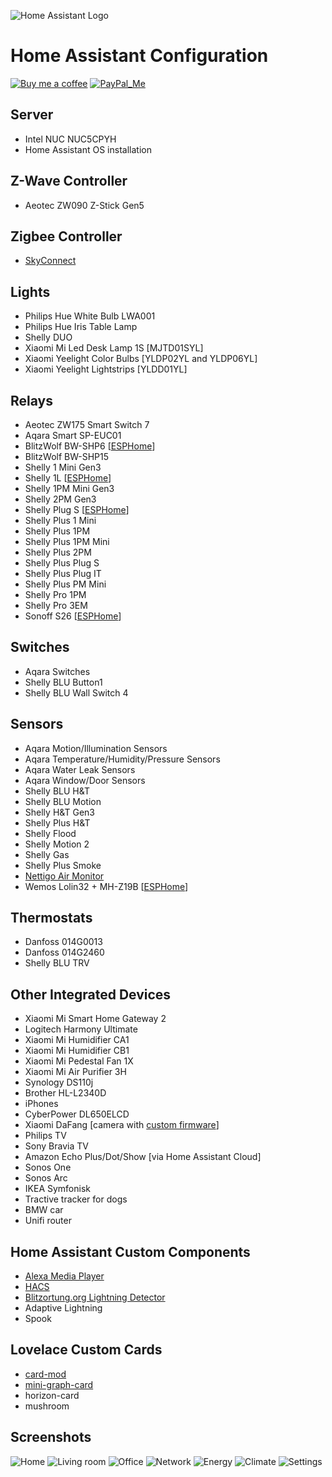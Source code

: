 ![Home Assistant Logo](https://www.home-assistant.io/images/home-assistant-logo.svg "Home Assistant Logo")

# Home Assistant Configuration

[![Buy me a coffee][buy-me-a-coffee-shield]][buy-me-a-coffee]
[![PayPal_Me][paypal-me-shield]][paypal-me]

## Server

* Intel NUC NUC5CPYH
* Home Assistant OS installation

## Z-Wave Controller

* Aeotec ZW090 Z-Stick Gen5

## Zigbee Controller

* [SkyConnect](https://www.home-assistant.io/skyconnect/)

## Lights

* Philips Hue White Bulb LWA001
* Philips Hue Iris Table Lamp
* Shelly DUO
* Xiaomi Mi Led Desk Lamp 1S [MJTD01SYL]
* Xiaomi Yeelight Color Bulbs [YLDP02YL and YLDP06YL]
* Xiaomi Yeelight Lightstrips [YLDD01YL]

## Relays

* Aeotec ZW175 Smart Switch 7
* Aqara Smart SP-EUC01
* BlitzWolf BW-SHP6 [[ESPHome](https://esphome.io)]
* BlitzWolf BW-SHP15
* Shelly 1 Mini Gen3
* Shelly 1L [[ESPHome](https://esphome.io)]
* Shelly 1PM Mini Gen3
* Shelly 2PM Gen3
* Shelly Plug S [[ESPHome](https://esphome.io)]
* Shelly Plus 1 Mini
* Shelly Plus 1PM
* Shelly Plus 1PM Mini
* Shelly Plus 2PM
* Shelly Plus Plug S
* Shelly Plus Plug IT
* Shelly Plus PM Mini
* Shelly Pro 1PM
* Shelly Pro 3EM
* Sonoff S26 [[ESPHome](https://esphome.io)]

## Switches

* Aqara Switches
* Shelly BLU Button1
* Shelly BLU Wall Switch 4

## Sensors

* Aqara Motion/Illumination Sensors
* Aqara Temperature/Humidity/Pressure Sensors
* Aqara Water Leak Sensors
* Aqara Window/Door Sensors
* Shelly BLU H&T
* Shelly BLU Motion
* Shelly H&T Gen3
* Shelly Plus H&T
* Shelly Flood
* Shelly Motion 2
* Shelly Gas
* Shelly Plus Smoke
* [Nettigo Air Monitor](https://air.nettigo.pl/?lang=en)
* Wemos Lolin32 + MH-Z19B [[ESPHome](https://esphome.io)]

## Thermostats

* Danfoss 014G0013
* Danfoss 014G2460
* Shelly BLU TRV

## Other Integrated Devices

* Xiaomi Mi Smart Home Gateway 2
* Logitech Harmony Ultimate
* Xiaomi Mi Humidifier CA1
* Xiaomi Mi Humidifier CB1
* Xiaomi Mi Pedestal Fan 1X
* Xiaomi Mi Air Purifier 3H
* Synology DS110j
* Brother HL-L2340D
* iPhones
* CyberPower DL650ELCD
* Xiaomi DaFang [camera with [custom firmware](https://github.com/EliasKotlyar/Xiaomi-Dafang-Hacks)]
* Philips TV
* Sony Bravia TV
* Amazon Echo Plus/Dot/Show [via Home Assistant Cloud]
* Sonos One
* Sonos Arc
* IKEA Symfonisk
* Tractive tracker for dogs
* BMW car
* Unifi router

## Home Assistant Custom Components

* [Alexa Media Player](https://github.com/custom-components/alexa_media_player)
* [HACS](https://github.com/custom-components/hacs)
* [Blitzortung.org Lightning Detector](https://github.com/mrk-its/homeassistant-blitzortung)
* Adaptive Lightning
* Spook

## Lovelace Custom Cards

* [card-mod](https://github.com/thomasloven/lovelace-card-mod)
* [mini-graph-card](https://github.com/kalkih/mini-graph-card)
* horizon-card
* mushroom

## Screenshots

![Home](https://github.com/bieniu/home-assistant-config/blob/master/screenshots/home.png)
![Living room](https://github.com/bieniu/home-assistant-config/blob/master/screenshots/living_room.png)
![Office](https://github.com/bieniu/home-assistant-config/blob/master/screenshots/office.png)
![Network](https://github.com/bieniu/home-assistant-config/blob/master/screenshots/network.png)
![Energy](https://github.com/bieniu/home-assistant-config/blob/master/screenshots/energy.png)
![Climate](https://github.com/bieniu/home-assistant-config/blob/master/screenshots/climate.png)
![Settings](https://github.com/bieniu/home-assistant-config/blob/master/screenshots/settings.png)

[buy-me-a-coffee-shield]: https://img.shields.io/static/v1.svg?label=%20&message=Buy%20me%20a%20coffee&color=6f4e37&logo=buy%20me%20a%20coffee&logoColor=white
[buy-me-a-coffee]: https://www.buymeacoffee.com/QnLdxeaqO
[paypal-me-shield]: https://img.shields.io/static/v1.svg?label=%20&message=PayPal.Me&logo=paypal
[paypal-me]: https://www.paypal.me/bieniu79
